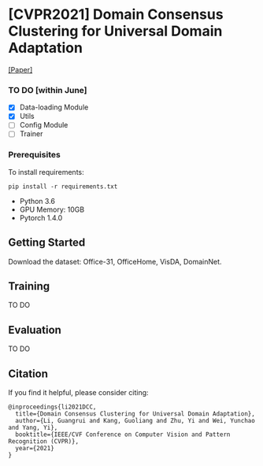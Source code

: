
# [CVPR2021] Domain Consensus Clustering for Universal Domain Adaptation

[[Paper]](http://reler.net/papers/guangrui_cvpr2021.pdf)


### TO DO [within June]

- [X] Data-loading Module
- [X] Utils
- [ ] Config Module 
- [ ] Trainer

### Prerequisites

To install requirements:

```setup
pip install -r requirements.txt
```

- Python 3.6
- GPU Memory: 10GB
- Pytorch 1.4.0



## Getting Started

Download the dataset: Office-31, OfficeHome, VisDA, DomainNet. 

## Training

TO DO

## Evaluation

TO DO



## Citation 

If you find it helpful, please consider citing: 

```
@inproceedings{li2021DCC,
  title={Domain Consensus Clustering for Universal Domain Adaptation},
  author={Li, Guangrui and Kang, Guoliang and Zhu, Yi and Wei, Yunchao and Yang, Yi},
  booktitle={IEEE/CVF Conference on Computer Vision and Pattern Recognition (CVPR)},
  year={2021}
}

```

